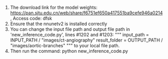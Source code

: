 1. The download link for the model weights: https://pan.sjtu.edu.cn/web/share/f6751ef650a417551ba9cefe946a0214, Access code: dfsk
2. Ensure that the nnunetv2 is installed correctly  
3. You can change the input file path and output file path in 'new_inference_code.py', lines #1202 and #1203:
"""
    input_path    = INPUT_PATH / "images/ct-angiography"
    result_folder = OUTPUT_PATH / "images/aortic-branches"
"""
to your local file path.
4. Then run the command: python new_inference_code.py
